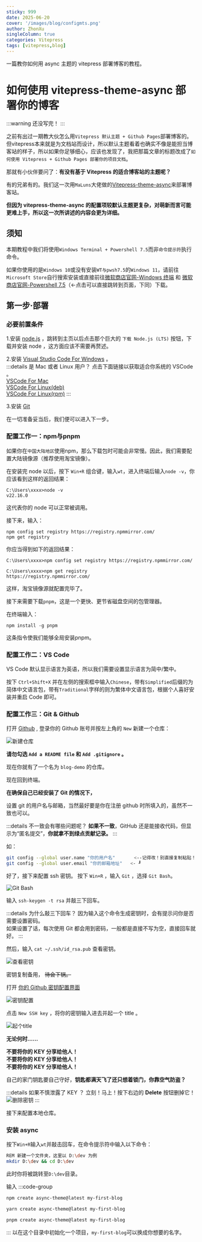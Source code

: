 ```yaml
---
sticky: 999
date: 2025-06-20
cover: '/images/blog/configmts.png'
author: ZhonXu
singleColumn: true
categories: Vitepress
tags: [vitepress,blog]
---
```


一篇教你如何用 async 主题的 vitepress 部署博客的教程。

<!--more-->

# 如何使用 vitepress-theme-async 部署你的博客

:::warning
还没写完！
:::

之前有出过一期教大伙怎么用` Vitepress 默认主题 + Github Pages `部署博客的。但vitepress本来就是为文档站而设计，所以默认主题看着也确实不像是能担当博客站的样子，所以如果你足够细心，应该也发现了，我把那篇文章的标题改成了`如何使用 Vitepress + Github Pages 部署你的项目文档`。  

那就有小伙伴要问了：**有没有基于 Vitepress 的适合博客站的主题呢？**  

有的兄弟有的。我们这一次用`MaLuns`大佬做的[Vitepress-theme-async](https://github.com/Maluns/vitepress-theme-async)来部署博客站。

**但因为 vitepress-theme-async 的配置项较默认主题更复杂，对萌新而言可能更难上手，所以这一次所讲述的内容会更为详细。**

## 须知
本期教程中我们将使用`Windows Terminal + Powershell 7.5`而非`命令提示符`执行命令。

如果你使用的是`Windows 10`或没有安装`WT与pwsh7.5`的`Windows 11`，请前往`Microsoft Store`自行搜索安装或直接前往[微软商店官网-Windows 终端](https://apps.microsoft.com/detail/9n0dx20hk701?hl=zh-CN&gl=CN) 和 [微软商店官网-Powershell 7.5](https://apps.microsoft.com/detail/9mz1snwt0n5d?launch=true&mode=full&hl=zh-cn&gl=cn&ocid=bingwebsearch)（←点击可以直接跳转到页面，下同）下载。

## 第一步·部署

### 必要前置条件

1.安装 [node.js](https://nodejs.org/zh-cn) ，跳转到主页以后点击那个巨大的 `下载 Node.js (LTS)` 按钮，下载并安装 node ，这方面应该不需要再赘述。  

2.安装 [Visual Studio Code For Windows](https://code.visualstudio.com/docs/?dv=win64user) 。  
:::details 是 Mac 或者 Linux 用户？
点击下面链接以获取适合你系统的 VSCode 。  
[VSCode For Mac](https://code.visualstudio.com/docs/?dv=osx)  
[VSCode For Linux(deb)](https://code.visualstudio.com/docs/?dv=linux64_deb)  
[VSCode For Linux(rpm)](https://code.visualstudio.com/docs/?dv=linux64_rpm)
:::

3.安装 [Git](https://git-scm.com/downloads)

在一切准备妥当后，我们便可以进入下一步。



### 配置工作一：npm与pnpm

如果你在`中国大陆地区`使用npm，那么下载包时可能会非常慢。因此，我们需要配置大陆镜像源（推荐使用淘宝镜像）。

在安装完 node 以后，按下 `Win+R` 组合键，输入`wt`，进入终端后输入`node -v`，你应该看到这样的返回结果：
```shell
C:\Users\xxxx>node -v
v22.16.0
```
这代表你的 node 可以正常被调用。

接下来，输入：
```shell
npm config set registry https://registry.npmmirror.com/
npm get registry
```
你应当得到如下的返回结果：
```shell
C:\Users\xxxx>npm config set registry https://registry.npmmirror.com/

C:\Users\xxxx>npm get registry
https://registry.npmmirror.com/
```

这样，淘宝镜像源就配置完毕了。

接下来需要下载`pnpm`，这是一个更快、更节省磁盘空间的包管理器。

在终端输入：
```shell
npm install -g pnpm
```
这条指令使我们能够全局安装pnpm。

### 配置工作二：VS Code

VS Code 默认显示语言为英语，所以我们需要设置显示语言为简中/繁中。

按下 `Ctrl+Shift+X` 并在左侧的搜索框中输入`Chinese`，带有`Simplified`后缀的为简体中文语言包，带有`Traditional`字样的则为繁体中文语言包，根据个人喜好安装并重启 Code 即可。

### 配置工作三：Git & Github

打开 [Github](https://github.com) , 登录你的 Github 账号并按左上角的 `New` 新建一个仓库：
  
![新建仓库](/images/doc/newrepo.png)

**请勿勾选 `Add a README file` 和 `Add .gitignore` 。**

现在你就有了一个名为 `blog-demo` 的仓库。

现在回到终端。

**在确保自己已经安装了 Git 的情况下，**

设置 git 的用户名与邮箱，当然最好要是你在注册 github 时所填入的，虽然不一致也可以。

:::details 不一致会有哪些问题呢？
**如果不一致**，GitHub 还是能接收代码，但显示为“匿名提交”，**你就拿不到绿点贡献记录。**
:::

如：
```bash
git config --global user.name "你的用户名"       <--记得改！别直接复制粘贴！
git config --global user.email "你的邮箱地址"   <- ┚
```
好了，接下来配置 ssh 密钥。
按下 `Win+R` ，输入 `Git` ，选择 `Git Bash`。

![Git Bash](/images/doc/gitbash.png)

输入 `ssh-keygen -t rsa` 并敲三下回车。

:::details 为什么敲三下回车？
因为输入这个命令生成密钥时，会有提示问你是否需要设置密码。  
如果设置了话，每次使用 Git 都会用到密码，一般都是直接不写为空，直接回车就好。
:::

然后，输入 `cat ~/.ssh/id_rsa.pub`  查看密钥。

![查看密钥](/images/doc/key.png)

密钥复制备用， ~~待会下锅。~~ 

打开 [你的 Github 密钥配置界面](https://github.com/settings/keys)

![密钥配置](/images/doc/configUI.png)

点击 `New SSH key` ，将你的密钥输入进去并起一个 title 。

![起个title](/images/doc/titlekey.png)

**无论何时……**

**不要将你的 KEY 分享给他人！<br>不要将你的 KEY 分享给他人！<br>不要将你的 KEY 分享给他人！**


自己的家门钥匙要自己守好，**钥匙都满天飞了还只想着锁门，你靠空气防盗？**


:::details 如果不慎泄露了 KEY ？
立刻！马上！按下右边的 **Delete** 按钮删掉它！
![删除密钥](/images/doc/delkey.png)
:::

接下来配置本地仓库。

### 安装 async

按下`Win+R`输入`wt`并敲击回车，在命令提示符中输入以下命令：
```bash
REM 新建一个文件夹，这里以 D:\dev 为例
mkdir D:\dev && cd D:\dev  
```

此时你将被跳转至`D:\dev`目录。

输入
:::code-group
```bash [npm]
npm create async-theme@latest my-first-blog
```

```bash [yarn]
yarn create async-theme@latest my-first-blog
```

```bash [pnpm]
pnpm create async-theme@latest my-first-blog
```
:::
以在这个目录中初始化一个项目，`my-first-blog`可以换成你想要的名字。